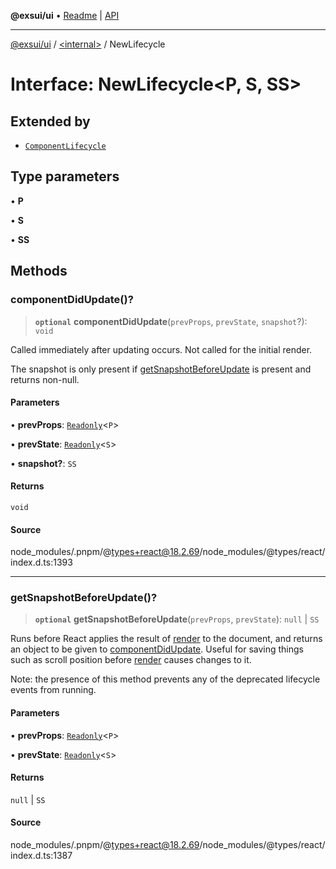 **@exsui/ui** • [Readme](../../README.md) \| [API](../../globals.md)

***

[@exsui/ui](../../README.md) / [\<internal\>](../README.md) / NewLifecycle

# Interface: NewLifecycle\<P, S, SS\>

## Extended by

- [`ComponentLifecycle`](ComponentLifecycle.md)

## Type parameters

• **P**

• **S**

• **SS**

## Methods

### componentDidUpdate()?

> **`optional`** **componentDidUpdate**(`prevProps`, `prevState`, `snapshot`?): `void`

Called immediately after updating occurs. Not called for the initial render.

The snapshot is only present if [getSnapshotBeforeUpdate](NewLifecycle.md#getsnapshotbeforeupdate) is present and returns non-null.

#### Parameters

• **prevProps**: [`Readonly`](../type-aliases/Readonly.md)\<`P`\>

• **prevState**: [`Readonly`](../type-aliases/Readonly.md)\<`S`\>

• **snapshot?**: `SS`

#### Returns

`void`

#### Source

node\_modules/.pnpm/@types+react@18.2.69/node\_modules/@types/react/index.d.ts:1393

***

### getSnapshotBeforeUpdate()?

> **`optional`** **getSnapshotBeforeUpdate**(`prevProps`, `prevState`): `null` \| `SS`

Runs before React applies the result of [render](../classes/Component.md#render) to the document, and
returns an object to be given to [componentDidUpdate](NewLifecycle.md#componentdidupdate). Useful for saving
things such as scroll position before [render](../classes/Component.md#render) causes changes to it.

Note: the presence of this method prevents any of the deprecated
lifecycle events from running.

#### Parameters

• **prevProps**: [`Readonly`](../type-aliases/Readonly.md)\<`P`\>

• **prevState**: [`Readonly`](../type-aliases/Readonly.md)\<`S`\>

#### Returns

`null` \| `SS`

#### Source

node\_modules/.pnpm/@types+react@18.2.69/node\_modules/@types/react/index.d.ts:1387

